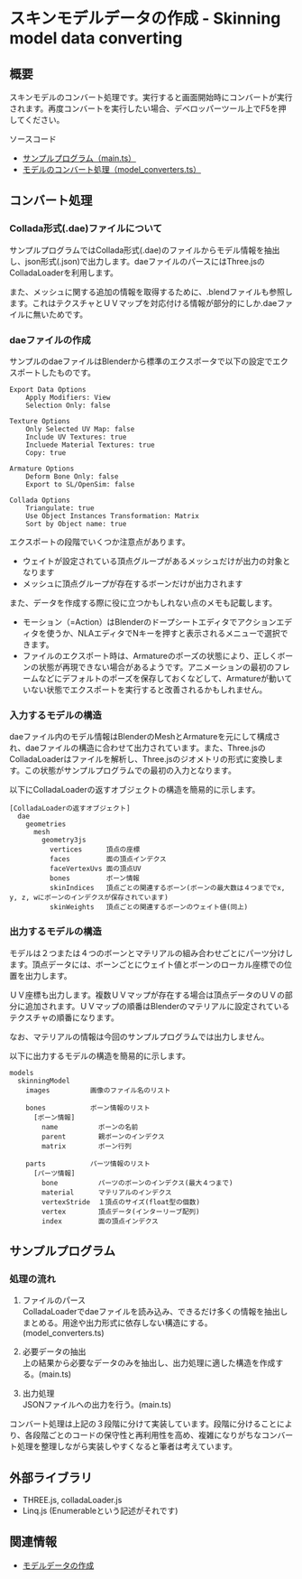 # スキンモデルデータの作成 - Skinning model data converting

## 概要

スキンモデルのコンバート処理です。実行すると画面開始時にコンバートが実行されます。再度コンバートを実行したい場合、デベロッパーツール上でF5を押してください。

ソースコード

- [サンプルプログラム（main.ts）](./main.ts)  
- [モデルのコンバート処理（model_converters.ts）](../tips_core/model_converters.ts)


## コンバート処理

### Collada形式(.dae)ファイルについて

サンプルプログラムではCollada形式(.dae)のファイルからモデル情報を抽出し、json形式(.json)で出力します。daeファイルのパースにはThree.jsのColladaLoaderを利用します。

また、メッシュに関する追加の情報を取得するために、.blendファイルも参照します。これはテクスチャとＵＶマップを対応付ける情報が部分的にしか.daeファイルに無いためです。

### daeファイルの作成

サンプルのdaeファイルはBlenderから標準のエクスポータで以下の設定でエクスポートしたものです。

```
Export Data Options  
    Apply Modifiers: View  
    Selection Only: false  

Texture Options
    Only Selected UV Map: false  
    Include UV Textures: true  
    Incluede Material Textures: true  
    Copy: true  

Armature Options  
    Deform Bone Only: false  
    Export to SL/OpenSim: false  

Collada Options  
    Triangulate: true  
    Use Object Instances Transformation: Matrix  
    Sort by Object name: true  
```

エクスポートの段階でいくつか注意点があります。

- ウェイトが設定されている頂点グループがあるメッシュだけが出力の対象となります
- メッシュに頂点グループが存在するボーンだけが出力されます

また、データを作成する際に役に立つかもしれない点のメモも記載します。

- モーション（=Action）はBlenderのドープシートエディタでアクションエディタを使うか、NLAエディタでNキーを押すと表示されるメニューで選択できます。
- ファイルのエクスポート時は、Armatureのポーズの状態により、正しくボーンの状態が再現できない場合があるようです。アニメーションの最初のフレームなどにデフォルトのポーズを保存しておくなどして、Armatureが動いていない状態でエクスポートを実行すると改善されるかもしれません。



### 入力するモデルの構造

daeファイル内のモデル情報はBlenderのMeshとArmatureを元にして構成され、daeファイルの構造に合わせて出力されています。また、Three.jsのColladaLoaderはファイルを解析し、Three.jsのジオメトリの形式に変換します。この状態がサンプルプログラムでの最初の入力となります。

以下にColladaLoaderの返すオブジェクトの構造を簡易的に示します。

```
[ColladaLoaderの返すオブジェクト]
  dae
    geometries
      mesh
        geometry3js
          vertices      頂点の座標
          faces         面の頂点インデクス
          faceVertexUvs 面の頂点UV
          bones         ボーン情報
          skinIndices   頂点ごとの関連するボーン(ボーンの最大数は４つまででx, y, z, wにボーンのインデクスが保存されています)
          skinWeights   頂点ごとの関連するボーンのウェイト値(同上)
```

### 出力するモデルの構造

モデルは２つまたは４つのボーンとマテリアルの組み合わせごとにパーツ分けします。頂点データには、ボーンごとにウェイト値とボーンのローカル座標での位置を出力します。

ＵＶ座標も出力します。複数ＵＶマップが存在する場合は頂点データのＵＶの部分に追加されます。ＵＶマップの順番はBlenderのマテリアルに設定されているテクスチャの順番になります。

なお、マテリアルの情報は今回のサンプルプログラムでは出力しません。

以下に出力するモデルの構造を簡易的に示します。

```
models
  skinningModel
    images          画像のファイル名のリスト

    bones           ボーン情報のリスト
      [ボーン情報]
        name          ボーンの名前
        parent        親ボーンのインデクス
        matrix        ボーン行列

    parts           パーツ情報のリスト
      [パーツ情報]
        bone          パーツのボーンのインデクス(最大４つまで)
        material      マテリアルのインデクス
        vertexStride  １頂点のサイズ(float型の個数)
        vertex        頂点データ(インターリーブ配列)
        index         面の頂点インデクス
```


## サンプルプログラム

### 処理の流れ

1. ファイルのパース  
ColladaLoaderでdaeファイルを読み込み、できるだけ多くの情報を抽出しまとめる。用途や出力形式に依存しない構造にする。(model_converters.ts)

2. 必要データの抽出  
上の結果から必要なデータのみを抽出し、出力処理に適した構造を作成する。(main.ts)

3. 出力処理  
JSONファイルへの出力を行う。(main.ts)

コンバート処理は上記の３段階に分けて実装しています。段階に分けることにより、各段階ごとのコードの保守性と再利用性を高め、複雑になりがちなコンバート処理を整理しながら実装しやすくなると筆者は考えています。


## 外部ライブラリ

- THREE.js, colladaLoader.js
- Linq.js (Enumerableという記述がそれです)


## 関連情報

- [モデルデータの作成](./basic_model_converting/)
